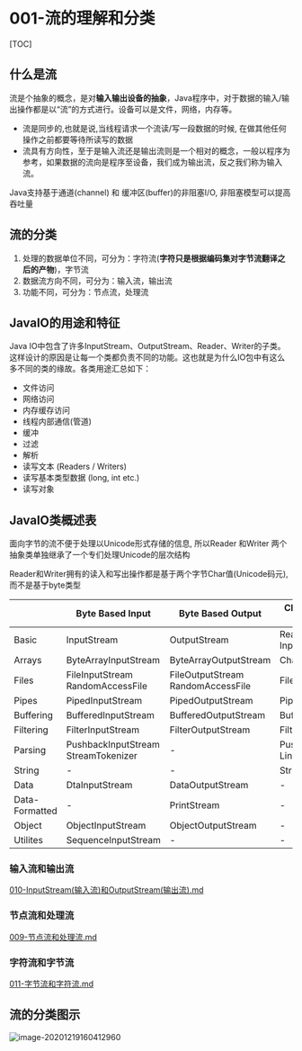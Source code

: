 # 001-流的理解和分类

[TOC]

## 什么是流

流是个抽象的概念，是对**输入输出设备的抽象**，Java程序中，对于数据的输入/输出操作都是以“流”的方式进行。设备可以是文件，网络，内存等。

- 流是同步的,也就是说,当线程请求一个流读/写一段数据的时候, 在做其他任何操作之前都要等待所读写的数据
- 流具有方向性，至于是输入流还是输出流则是一个相对的概念，一般以程序为参考，如果数据的流向是程序至设备，我们成为输出流，反之我们称为输入流。

Java支持基于通道(channel) 和 缓冲区(buffer)的非阻塞I/O, 非阻塞模型可以提高吞吐量

## 流的分类

1. 处理的数据单位不同，可分为：字符流(**字符只是根据编码集对字节流翻译之后的产物**)，字节流
2. 数据流方向不同，可分为：输入流，输出流
3. 功能不同，可分为：节点流，处理流

## JavaIO的用途和特征

Java IO中包含了许多InputStream、OutputStream、Reader、Writer的子类。这样设计的原因是让每一个类都负责不同的功能。这也就是为什么IO包中有这么多不同的类的缘故。各类用途汇总如下：

- 文件访问
- 网络访问
- 内存缓存访问
- 线程内部通信(管道)
- 缓冲
- 过滤
- 解析
- 读写文本 (Readers / Writers)
- 读写基本类型数据 (long, int etc.)
- 读写对象

## JavaIO类概述表

面向字节的流不便于处理以Unicode形式存储的信息, 所以Reader 和Writer 两个抽象类单独继承了一个专们处理Unicode的层次结构

Reader和Writer拥有的读入和写出操作都是基于两个字节Char值(Unicode码元),而不是基于byte类型

|                 | Byte Based Input                         | Byte Based Output                      | Character Based Input                | Character Based Output         |
| --------------- | ---------------------------------------- | -------------------------------------- | ------------------------------------ | ------------------------------ |
| Basic           | InputStream                              | OutputStream                           | Reader<br />InputStreamReader        | Writer<br />OutputStreamWriter |
| Arrays          | ByteArrayInputStream                     | ByteArrayOutputStream                  | CharArrayReader                      | CharArrayWriter                |
| Files           | FileInputStream<br />RandomAccessFile    | FileOutputStream<br />RandomAccessFile | FileReader                           | FileWriter                     |
| Pipes           | PipedInputStream                         | PipedOutputStream                      | PipedReader                          | PipedWriter                    |
| Buffering       | BufferedInputStream                      | BufferedOutputStream                   | BufferedReader                       | BufferedWriter                 |
| Filtering       | FilterInputStream                        | FilterOutputStream                     | FilterReader                         | FilterWriter                   |
| Parsing         | PushbackInputStream<br />StreamTokenizer | -                                      | PushbackReader<br />LineNumberReader | -                              |
| String          | -                                        | -                                      | StringReader                         | StringWriter                   |
| Data            | DtaInputStream                           | DataOutputStream                       | -                                    | -                              |
| Data- Formatted | -                                        | PrintStream                            | -                                    | PrintWriter                    |
| Object          | ObjectInputStream                        | ObjectOutputStream                     | -                                    | -                              |
| Utilites        | SequenceInputStream                      | -                                      | -                                    | -                              |

### 输入流和输出流

 [010-InputStream(输入流)和OutputStream(输出流).md](010-InputStream(输入流)和OutputStream(输出流).md) 

### 节点流和处理流

 [009-节点流和处理流.md](009-节点流和处理流.md) 

### 字符流和字节流

 [011-字节流和字符流.md](011-字节流和字符流.md) 

## 流的分类图示

![image-20201219160412960](../../../assets/image-20201219160412960.png)